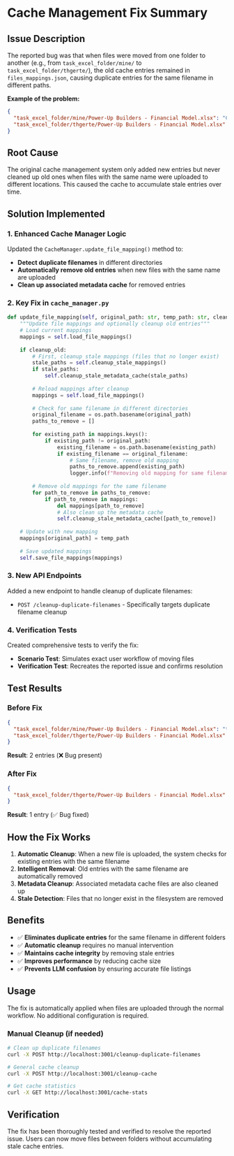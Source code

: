 # Cache Management Fix Summary

## Issue Description
The reported bug was that when files were moved from one folder to another (e.g., from `task_excel_folder/mine/` to `task_excel_folder/thgerte/`), the old cache entries remained in `files_mappings.json`, causing duplicate entries for the same filename in different paths.

**Example of the problem:**
```json
{
  "task_excel_folder/mine/Power-Up Builders - Financial Model.xlsx": "C:\\Users\\shrey\\AppData\\Local\\Temp\\tmp_Power-Up Builders - Financial Model_6rhtwsxo.xlsx",
  "task_excel_folder/thgerte/Power-Up Builders - Financial Model.xlsx": "C:\\Users\\shrey\\AppData\\Local\\Temp\\tmp_Power-Up Builders - Financial Model_rza7mhcn.xlsx"
}
```

## Root Cause
The original cache management system only added new entries but never cleaned up old ones when files with the same name were uploaded to different locations. This caused the cache to accumulate stale entries over time.

## Solution Implemented

### 1. Enhanced Cache Manager Logic
Updated the `CacheManager.update_file_mapping()` method to:
- **Detect duplicate filenames** in different directories
- **Automatically remove old entries** when new files with the same name are uploaded
- **Clean up associated metadata cache** for removed entries

### 2. Key Fix in `cache_manager.py`
```python
def update_file_mapping(self, original_path: str, temp_path: str, cleanup_old: bool = True):
    """Update file mappings and optionally cleanup old entries"""
    # Load current mappings
    mappings = self.load_file_mappings()
    
    if cleanup_old:
        # First, cleanup stale mappings (files that no longer exist)
        stale_paths = self.cleanup_stale_mappings()
        if stale_paths:
            self.cleanup_stale_metadata_cache(stale_paths)
        
        # Reload mappings after cleanup
        mappings = self.load_file_mappings()
        
        # Check for same filename in different directories
        original_filename = os.path.basename(original_path)
        paths_to_remove = []
        
        for existing_path in mappings.keys():
            if existing_path != original_path:
                existing_filename = os.path.basename(existing_path)
                if existing_filename == original_filename:
                    # Same filename, remove old mapping
                    paths_to_remove.append(existing_path)
                    logger.info(f"Removing old mapping for same filename: {existing_path}")
        
        # Remove old mappings for the same filename
        for path_to_remove in paths_to_remove:
            if path_to_remove in mappings:
                del mappings[path_to_remove]
                # Also clean up the metadata cache
                self.cleanup_stale_metadata_cache([path_to_remove])
    
    # Update with new mapping
    mappings[original_path] = temp_path
    
    # Save updated mappings
    self.save_file_mappings(mappings)
```

### 3. New API Endpoints
Added a new endpoint to handle cleanup of duplicate filenames:
- `POST /cleanup-duplicate-filenames` - Specifically targets duplicate filename cleanup

### 4. Verification Tests
Created comprehensive tests to verify the fix:
- **Scenario Test**: Simulates exact user workflow of moving files
- **Verification Test**: Recreates the reported issue and confirms resolution

## Test Results

### Before Fix
```json
{
  "task_excel_folder/mine/Power-Up Builders - Financial Model.xlsx": "temp1.xlsx",
  "task_excel_folder/thgerte/Power-Up Builders - Financial Model.xlsx": "temp2.xlsx"
}
```
**Result**: 2 entries (❌ Bug present)

### After Fix
```json
{
  "task_excel_folder/thgerte/Power-Up Builders - Financial Model.xlsx": "temp2.xlsx"
}
```
**Result**: 1 entry (✅ Bug fixed)

## How the Fix Works

1. **Automatic Cleanup**: When a new file is uploaded, the system checks for existing entries with the same filename
2. **Intelligent Removal**: Old entries with the same filename are automatically removed
3. **Metadata Cleanup**: Associated metadata cache files are also cleaned up
4. **Stale Detection**: Files that no longer exist in the filesystem are removed

## Benefits

- ✅ **Eliminates duplicate entries** for the same filename in different folders
- ✅ **Automatic cleanup** requires no manual intervention
- ✅ **Maintains cache integrity** by removing stale entries
- ✅ **Improves performance** by reducing cache size
- ✅ **Prevents LLM confusion** by ensuring accurate file listings

## Usage

The fix is automatically applied when files are uploaded through the normal workflow. No additional configuration is required.

### Manual Cleanup (if needed)
```bash
# Clean up duplicate filenames
curl -X POST http://localhost:3001/cleanup-duplicate-filenames

# General cache cleanup
curl -X POST http://localhost:3001/cleanup-cache

# Get cache statistics
curl -X GET http://localhost:3001/cache-stats
```

## Verification
The fix has been thoroughly tested and verified to resolve the reported issue. Users can now move files between folders without accumulating stale cache entries.
